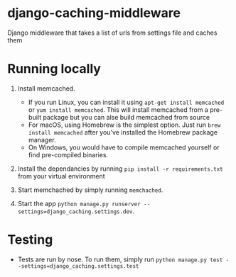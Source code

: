 # django-caching-middleware
Django middleware that takes a list of urls from settings file and caches them

# Running locally
1. Install memcached.
    - If you run Linux, you can install it using `apt-get install memcached` or `yum install memcached`. This will install memcached from a pre-built package but you can alse build memcached from source
    - For macOS, using Homebrew is the simplest option. Just run `brew install memcached` after you’ve installed the Homebrew package manager.
    - On Windows, you would have to compile memcached yourself or find pre-compiled binaries.

2. Install the dependancies by running `pip install -r requirements.txt` from your virtual environment
3. Start memchached by simply running `memchached`.
4. Start the app `python manage.py runserver --settings=django_caching.settings.dev`.

# Testing
 - Tests are run by nose. To run them, simply run `python manage.py test --settings=django_caching.settings.test`
